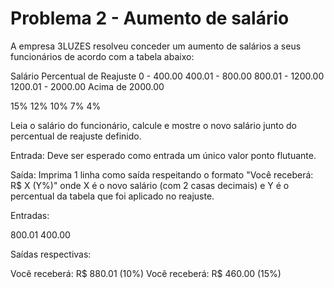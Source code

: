 # Problema 2 - Aumento de salário

A empresa 3LUZES resolveu conceder um aumento de salários a seus funcionários de acordo com a tabela abaixo:

Salário	Percentual de Reajuste
0 - 400.00
400.01 - 800.00
800.01 - 1200.00
1200.01 - 2000.00
Acima de 2000.00

15%
12%
10%
7%
4%

Leia o salário do funcionário, calcule e mostre o novo salário junto do percentual de reajuste definido.


Entrada:
Deve ser esperado como entrada um único valor ponto flutuante.

Saída:
Imprima 1 linha como saída respeitando o formato "Você receberá: R$ X (Y%)" onde X é o novo salário (com 2 casas decimais) e Y é o percentual da tabela que foi aplicado no reajuste.

Entradas:

800.01
400.00

Saídas respectivas:

Você receberá: R$ 880.01 (10%)
Você receberá: R$ 460.00 (15%)